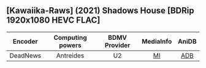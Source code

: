 ## [Kawaiika-Raws] (2021) Shadows House [BDRip 1920x1080 HEVC FLAC]

| Encoder  | Computing powers | BDMV Provider | MediaInfo | AniDB |
| :------: | :--------------: | :-----------: | :-------: | :---: |
| DeadNews |    Antreides     |      U2       |   [MI]    | [ADB] |

[adb]: https://anidb.net/anime/15779
[mi]: https://bin.disroot.org/?b06e7475319bf02d#CrrWyCuNufgXdk5odRFqM2s9273v9oidgoWgQH1uYn4g
